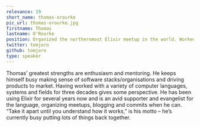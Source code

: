 ```yaml
---
relevance: 19
short_name: thomas-orourke
pic_url: thomas-orourke.jpg
firstname: Thomas
lastname: O'Rourke
position: Organized the northernmost Elixir meetup in the world. Worked on Media Player 1.0 at Microsoft - making computers do more than beep-beep.
twitter: tomjoro
github: tomjoro
type: speaker
---
```


<p>Thomas’ greatest strengths are enthusiasm and mentoring. He keeps himself busy making sense of software stacks/organisations and driving products to market. Having worked with a variety of computer languages, systems and fields for three decades gives some perspective. He has been using Elixir for several years now and is an avid supporter and evangelist for the language,  organizing meetups, blogging and commits when he can. “Take it apart until you understand how it works,” is his motto – he’s currently busy putting lots of things back together. </p>

